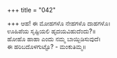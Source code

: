 +++
title = "042"

+++
ಆಹ! ಈ ಮೋಹಗಳೊ ನೇಹಗಳೊ ದಾಹಗಳೊ।  
ಊಹಿಪೆಯ ಸೃಷ್ಟಿಯಲಿ ಹೃದಯವಿಹುದೆಂದು?॥  
ಹೋಹೊ ಹಾಹಾ ಎಂದು ನಮ್ಮ ಬಾಯ್ಬಿಡಿಸುವುದೆ।  
ಈ ಹರಿಬದೊಳಗುಟ್ಟೊ? - ಮಂಕುತಿಮ್ಮ॥  
